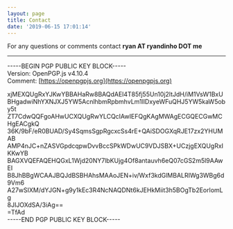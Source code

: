 ```yaml
---
layout: page
title: Contact
date: '2019-06-15 17:01:14'
---
```


For any questions or comments contact **ryan AT ryandinho DOT me**

* * *
<!--kg-card-begin: markdown-->

-----BEGIN PGP PUBLIC KEY BLOCK-----  
Version: OpenPGP.js v4.10.4  
Comment: [https://openpgpjs.org](https://openpgpjs.org)

xjMEXQUgRxYJKwYBBAHaRw8BAQdAEl4T85fj55Un10j2ltJdH/iM1VsW1BxU  
BHgadwiNhYXNJXJ5YW5AcnlhbmRpbmhvLm1lIDxyeWFuQHJ5YW5kaW5oby5t  
ZT7CdwQQFgoAHwUCXQUgRwYLCQcIAwIEFQgKAgMWAgECGQECGwMCHgEACgkQ  
36K/9bF/eR0BUAD/Sy4SqmsSgpRgcxcSs4rE+QAiSDOGXqRJE17zx2YHUMAB  
AMP4nJC+nZASVGpdcqpwDvvBccSPkWDwUC9VDJSBX+UCzjgEXQUgRxIKKwYB  
BAGXVQEFAQEHQGxL1Wjd20NY7lbKUjg4Of8antauvh6eQ07cGS2m5l9AAwEI  
B8JhBBgWCAAJBQJdBSBHAhsMAAoJEN+iv/Wxf3kdGlMBALRIWg3WBg6d9Vm6  
A27wSIXM/dYJGN+g9y1kEc3R4NcNAQDNt6kJEHkMiit3h5BOgTb2EorlomLg  
8JIJOXdSA/3iAg==  
=TfAd  
-----END PGP PUBLIC KEY BLOCK-----

<!--kg-card-end: markdown-->
